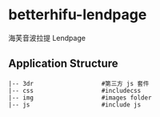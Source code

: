 # betterhifu-lendpage

海芙音波拉提 Lendpage 


## Application Structure

```
|-- 3dr                   #第三方 js 套件
|-- css                   #includecss
|-- img                   #images folder
|-- js                    #include js 
```